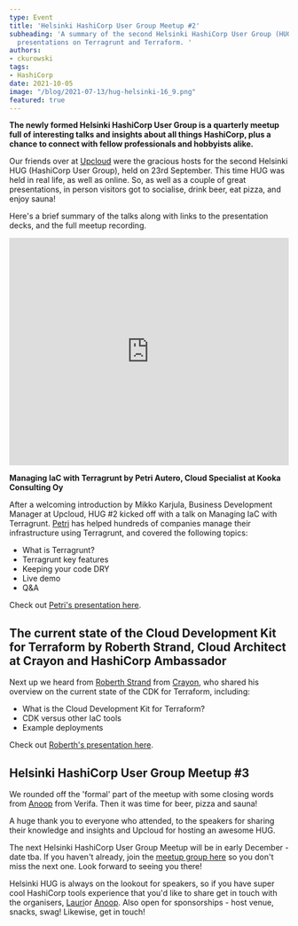 ```yaml
---
type: Event
title: 'Helsinki HashiCorp User Group Meetup #2'
subheading: 'A summary of the second Helsinki HashiCorp User Group (HUG) including
  presentations on Terragrunt and Terraform. '
authors:
- ckurowski
tags:
- HashiCorp
date: 2021-10-05
image: "/blog/2021-07-13/hug-helsinki-16_9.png"
featured: true
---
```

**The newly formed Helsinki HashiCorp User Group is a quarterly meetup full of interesting talks and insights about all things HashiCorp, plus a chance to connect with fellow professionals and hobbyists alike.**

Our friends over at [Upcloud](https://upcloud.com/ "Upcloud website") were the gracious hosts for the second Helsinki HUG (HashiCorp User Group), held on 23rd September. This time HUG was held in real life, as well as online. So, as well as a couple of great presentations, in person visitors got to socialise, drink beer, eat pizza, and enjoy sauna!

Here's a brief summary of the talks along with links to the presentation decks, and the full meetup recording.

<iframe width="100%" height="410" src="https://www.youtube.com/embed/ujNujcztmo4" title="YouTube video player" frameborder="0" allow="accelerometer; autoplay; clipboard-write; encrypted-media; gyroscope; picture-in-picture" allowfullscreen></iframe>

**Managing IaC with Terragrunt by Petri Autero, Cloud Specialist at Kooka Consulting Oy**

After a welcoming introduction by Mikko Karjula, Business Development Manager at Upcloud, HUG #2 kicked off with a talk on Managing IaC with Terragrunt. [Petri](https://www.linkedin.com/in/petriautero/ "Petri on Linkedin") has helped hundreds of companies manage their infrastructure using Terragrunt, and covered the following topics:

* What is Terragrunt?
* Terragrunt key features
* Keeping your code DRY
* Live demo
* Q&A

Check out [Petri's presentation here](https://drive.google.com/file/d/1tIgMLKygTqpQ3aDcZL1Nhk8hA9F4m7K4/view?usp=sharing "Petri's presentation").

## **The current state of the Cloud Development Kit for Terraform by Roberth Strand, Cloud Architect at Crayon and HashiCorp Ambassador**

Next up we heard from [Roberth Strand](https://www.linkedin.com/in/roberthstrand/ "Roberth on Linkedin") from [Crayon](https://www.crayon.com/ "Crayon website"), who shared his overview on the current state of the CDK for Terraform, including:

* What is the Cloud Development Kit for Terraform?
* CDK versus other IaC tools
* Example deployments

Check out [Roberth's presentation here](https://drive.google.com/file/d/1RsEbxE0q-pKcF97KOaVxmOryiEDkVAxJ/view?usp=sharing "Roberth's presentation").

## **Helsinki HashiCorp User Group Meetup #3**

We rounded off the 'formal' part of the meetup with some closing words from [Anoop](https://www.linkedin.com/in/anoopvijayan/ "Anoop on Linkedin") from Verifa. Then it was time for beer, pizza and sauna!

A huge thank you to everyone who attended, to the speakers for sharing their knowledge and insights and Upcloud for hosting an awesome HUG.

The next Helsinki HashiCorp User Group Meetup will be in early December - date tba. If you haven't already, join the [meetup group here](https://www.meetup.com/helsinki-hashicorp-user-group/ "HUG meetup group") so you don't miss the next one. Look forward to seeing you there!

Helsinki HUG is always on the lookout for speakers, so if you have super cool HashiCorp tools experience that you'd like to share get in touch with the organisers, [Lauri](https://www.linkedin.com/in/lauri-suomalainen/ "Lauri on Linkedin")or [Anoop](https://www.linkedin.com/in/anoopvijayan/ "Anoop on Linkedin"). Also open for sponsorships - host venue, snacks, swag! Likewise, get in touch!
